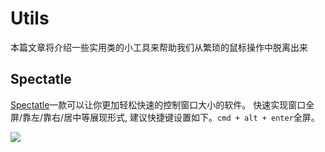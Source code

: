 # Utils

本篇文章将介绍一些实用类的小工具来帮助我们从繁琐的鼠标操作中脱离出来

## Spectatle

[Spectatle](https://www.spectacleapp.com/)一款可以让你更加轻松快速的控制窗口大小的软件。
快速实现窗口全屏/靠左/靠右/居中等展现形式, 建议快捷键设置如下。`cmd + alt + enter`全屏。

![](https://gw.alicdn.com/tfs/TB1ESaBXG67gK0jSZFHXXa9jVXa-1224-1066.jpg)

